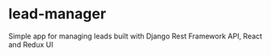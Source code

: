 # lead-manager
Simple app for managing leads built with Django Rest Framework API, React and Redux UI

